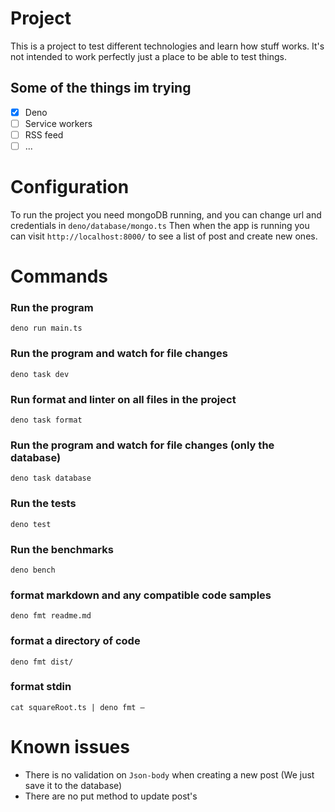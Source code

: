 # Project

This is a project to test different technologies and learn how stuff works.
It's not intended to work perfectly just a place to be able to test things.

## Some of the things im trying

-   [x] Deno
-   [ ] Service workers
-   [ ] RSS feed
-   [ ] ...

# Configuration

To run the project you need mongoDB running, and you can change url and credentials in `deno/database/mongo.ts`
Then when the app is running you can visit `http://localhost:8000/` to see a list of post and create new ones.

# Commands

### Run the program

`deno run main.ts`

### Run the program and watch for file changes

`deno task dev`

### Run format and linter on all files in the project

`deno task format`

### Run the program and watch for file changes (only the database)

`deno task database`

### Run the tests

`deno test`

### Run the benchmarks

`deno bench`

### format markdown and any compatible code samples

`deno fmt readme.md`

### format a directory of code

`deno fmt dist/`

### format stdin

`cat squareRoot.ts | deno fmt –`

# Known issues

-   There is no validation on `Json-body` when creating a new post (We just save it to the database)
-   There are no put method to update post's

